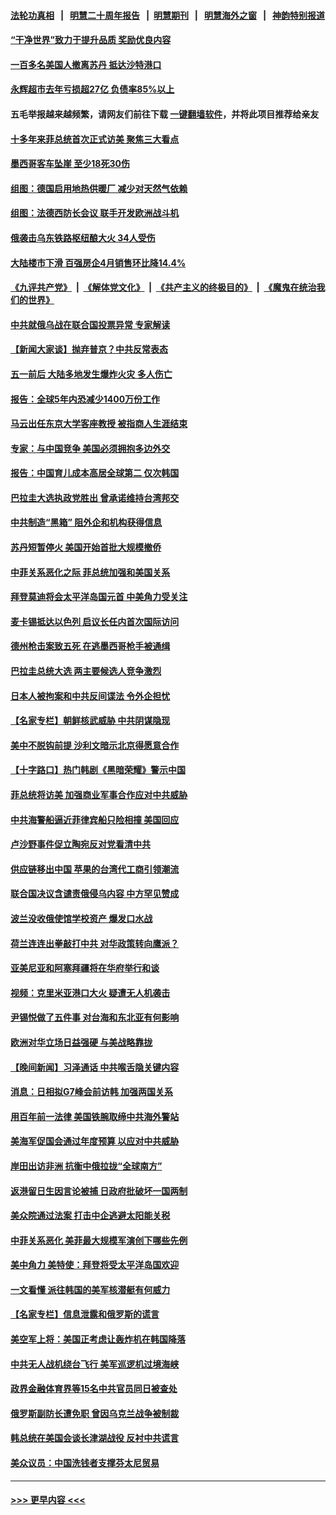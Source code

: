 #### [法轮功真相](https://github.com/gfw-breaker/truth/blob/master/README.md?t=0) &nbsp;&nbsp;|&nbsp;&nbsp; [明慧二十周年报告](https://github.com/gfw-breaker/mh-reports/blob/master/README.md?t=0) &nbsp;&nbsp;|&nbsp;&nbsp;[明慧期刊](https://github.com/gfw-breaker/mh-qikan) &nbsp;&nbsp;|&nbsp;&nbsp; [明慧海外之窗](https://github.com/gfw-breaker/mh-news/blob/master/README.md?t=0) &nbsp;&nbsp;|&nbsp;&nbsp; [神韵特别报道](https://github.com/gfw-breaker/mh-news/blob/master/shenyun.md?t=0)
#### [“干净世界”致力于提升品质 奖励优良内容](../pages/nsc418/n13986002.md?t=05020343) 
#### [一百多名美国人撤离苏丹 抵达沙特港口](../pages/nsc418/n13985975.md?t=05020343) 
#### [永辉超市去年亏损超27亿 负债率85%以上](../pages/nsc418/n13985841.md?t=05020343) 
#### 五毛举报越来越频繁，请网友们前往下载 [一键翻墙软件](https://github.com/gfw-breaker/ssr-accounts)，并将此项目推荐给亲友
#### [十多年来菲总统首次正式访美 聚焦三大看点](../pages/nsc418/n13985985.md?t=05020343) 
#### [墨西哥客车坠崖 至少18死30伤](../pages/nsc418/n13985971.md?t=05020343) 
#### [组图：德国启用地热供暖厂 减少对天然气依赖](../pages/nsc418/n13985846.md?t=05020343) 
#### [组图：法德西防长会议 联手开发欧洲战斗机](../pages/nsc418/n13985751.md?t=05020343) 
#### [俄袭击乌东铁路枢纽酿大火 34人受伤](../pages/nsc418/n13985880.md?t=05020343) 
#### [大陆楼市下滑 百强房企4月销售环比降14.4%](../pages/nsc418/n13985840.md?t=05020343) 
#### [《九评共产党》](https://github.com/begood0513/9ping.md/blob/master/README.md) &nbsp;|&nbsp; [《解体党文化》](../../../../jtdwh.md/blob/master/README.md)  &nbsp;|&nbsp; [《共产主义的终极目的》](../../../../gczydzjmd.md/blob/master/README.md) &nbsp;|&nbsp; [《魔鬼在统治我们的世界》](../../../../mgztzwmdsj.md/blob/master/README.md) 
#### [中共就俄乌战在联合国投票异常 专家解读](../pages/nsc418/n13985813.md?t=05020343) 
#### [【新闻大家谈】抛弃普京？中共反常表态](../pages/nsc418/n13985892.md?t=05020343) 
#### [五一前后 大陆多地发生爆炸火灾 多人伤亡](../pages/nsc418/n13985754.md?t=05020343) 
#### [报告：全球5年内恐减少1400万份工作](../pages/nsc418/n13985731.md?t=05020343) 
#### [马云出任东京大学客座教授 被指商人生涯结束](../pages/nsc418/n13985541.md?t=05020343) 
#### [专家：与中国竞争 美国必须拥抱多边外交](../pages/nsc418/n13985644.md?t=05020343) 
#### [报告：中国育儿成本高居全球第二 仅次韩国](../pages/nsc418/n13985540.md?t=05020343) 
#### [巴拉圭大选执政党胜出 曾承诺维持台湾邦交](../pages/nsc418/n13985453.md?t=05020343) 
#### [中共制造“黑箱” 阻外企和机构获得信息](../pages/nsc418/n13985431.md?t=05020343) 
#### [苏丹短暂停火 美国开始首批大规模撤侨](../pages/nsc418/n13985394.md?t=05020343) 
#### [中菲关系恶化之际 菲总统加强和美国关系](../pages/nsc418/n13985389.md?t=05020343) 
#### [拜登莫迪将会太平洋岛国元首 中美角力受关注](../pages/nsc418/n13985296.md?t=05020343) 
#### [麦卡锡抵达以色列 启议长任内首次国际访问](../pages/nsc418/n13985343.md?t=05020343) 
#### [德州枪击案致五死 在逃墨西哥枪手被通缉](../pages/nsc418/n13985274.md?t=05020343) 
#### [巴拉圭总统大选 两主要候选人竞争激烈](../pages/nsc418/n13985230.md?t=05020343) 
#### [日本人被拘案和中共反间谍法 令外企担忧](../pages/nsc418/n13984865.md?t=05020343) 
#### [【名家专栏】朝鲜核武威胁 中共阴谋隐现](../pages/nsc418/n13982150.md?t=05020343) 
#### [美中不脱钩前提 沙利文暗示北京得愿意合作](../pages/nsc418/n13984687.md?t=05020343) 
#### [【十字路口】热门韩剧《黑暗荣耀》警示中国](../pages/nsc418/n13984483.md?t=05020343) 
#### [菲总统将访美 加强商业军事合作应对中共威胁](../pages/nsc418/n13984715.md?t=05020343) 
#### [中共海警船逼近菲律宾船只险相撞 美国回应](../pages/nsc418/n13984673.md?t=05020343) 
#### [卢沙野事件促立陶宛反对党看清中共](../pages/nsc418/n13984688.md?t=05020343) 
#### [供应链移出中国 苹果的台湾代工商引领潮流](../pages/nsc418/n13984630.md?t=05020343) 
#### [联合国决议含谴责俄侵乌内容 中方罕见赞成](../pages/nsc418/n13984605.md?t=05020343) 
#### [波兰没收俄使馆学校资产 爆发口水战](../pages/nsc418/n13984496.md?t=05020343) 
#### [荷兰连连出拳敲打中共 对华政策转向鹰派？](../pages/nsc418/n13983844.md?t=05020343) 
#### [亚美尼亚和阿塞拜疆将在华府举行和谈](../pages/nsc418/n13984505.md?t=05020343) 
#### [视频：克里米亚港口大火 疑遭无人机袭击](../pages/nsc418/n13984477.md?t=05020343) 
#### [尹锡悦做了五件事 对台海和东北亚有何影响](../pages/nsc418/n13983929.md?t=05020343) 
#### [欧洲对华立场日益强硬 与美战略靠拢](../pages/nsc418/n13984408.md?t=05020343) 
#### [【晚间新闻】习泽通话 中共喉舌隐关键内容](../pages/nsc418/n13984376.md?t=05020343) 
#### [消息：日相拟G7峰会前访韩 加强两国关系](../pages/nsc418/n13984322.md?t=05020343) 
#### [用百年前一法律 美国铁腕取缔中共海外警站](../pages/nsc418/n13984014.md?t=05020343) 
#### [美海军促国会通过年度预算 以应对中共威胁](../pages/nsc418/n13984263.md?t=05020343) 
#### [岸田出访非洲 抗衡中俄拉拢“全球南方”](../pages/nsc418/n13983932.md?t=05020343) 
#### [返港留日生因言论被捕 日政府批破坏一国两制](../pages/nsc418/n13984109.md?t=05020343) 
#### [美众院通过法案 打击中企逃避太阳能关税](../pages/nsc418/n13983860.md?t=05020343) 
#### [中菲关系恶化 美菲最大规模军演创下哪些先例](../pages/nsc418/n13984026.md?t=05020343) 
#### [美中角力 美特使：拜登将受太平洋岛国欢迎](../pages/nsc418/n13983978.md?t=05020343) 
#### [一文看懂 派往韩国的美军核潜艇有何威力](../pages/nsc418/n13983325.md?t=05020343) 
#### [【名家专栏】信息泄露和俄罗斯的谎言](../pages/nsc418/n13983694.md?t=05020343) 
#### [美空军上将：美国正考虑让轰炸机在韩国降落](../pages/nsc418/n13983962.md?t=05020343) 
#### [中共无人战机绕台飞行 美军巡逻机过境海峡](../pages/nsc418/n13983779.md?t=05020343) 
#### [政界金融体育界等15名中共官员同日被查处](../pages/nsc418/n13983641.md?t=05020343) 
#### [俄罗斯副防长遭免职 曾因乌克兰战争被制裁](../pages/nsc418/n13983856.md?t=05020343) 
#### [韩总统在美国会谈长津湖战役 反衬中共谎言](../pages/nsc418/n13983741.md?t=05020343) 
#### [美众议员：中国洗钱者支撑芬太尼贸易](../pages/nsc418/n13983868.md?t=05020343) 

----
#### [ >>> 更早内容 <<< ](../indexes/nsc418-earlier.md)
